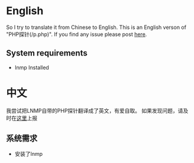 # English
So I try to translate it from Chinese to English. This is an English verson of "PHP探针(/p.php)".
If you find any issue please post [here](https://github.com/misaka00251/LNMP-php-telemetry-English/issues/new).
## System requirements
* lnmp Installed

# 中文
我尝试把LNMP自带的PHP探针翻译成了英文，有爱自取。
如果发现问题，请及时在[这里](https://github.com/misaka00251/LNMP-php-telemetry-English/issues/new)上报
## 系统需求
* 安装了lnmp
